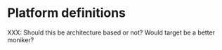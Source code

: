 # Platform definitions

XXX: Should this be architecture based or not? Would target be a better
moniker?
